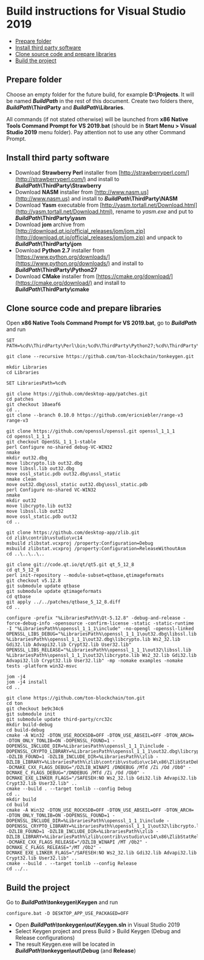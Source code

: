 # Build instructions for Visual Studio 2019

- [Prepare folder](#prepare-folder)
- [Install third party software](#install-third-party-software)
- [Clone source code and prepare libraries](#clone-source-code-and-prepare-libraries)
- [Build the project](#build-the-project)

## Prepare folder

Choose an empty folder for the future build, for example **D:\\Projects**. It will be named ***BuildPath*** in the rest of this document. Create two folders there, ***BuildPath*\\ThirdParty** and ***BuildPath*\\Libraries**.

All commands (if not stated otherwise) will be launched from **x86 Native Tools Command Prompt for VS 2019.bat** (should be in **Start Menu > Visual Studio 2019** menu folder). Pay attention not to use any other Command Prompt.

## Install third party software

* Download **Strawberry Perl** installer from [http://strawberryperl.com/](http://strawberryperl.com/) and install to ***BuildPath*\\ThirdParty\\Strawberry**
* Download **NASM** installer from [http://www.nasm.us](http://www.nasm.us) and install to ***BuildPath*\\ThirdParty\\NASM**
* Download **Yasm** executable from [http://yasm.tortall.net/Download.html](http://yasm.tortall.net/Download.html), rename to *yasm.exe* and put to ***BuildPath*\\ThirdParty\\yasm**
* Download **jom** archive from [http://download.qt.io/official_releases/jom/jom.zip](http://download.qt.io/official_releases/jom/jom.zip) and unpack to ***BuildPath*\\ThirdParty\\jom**
* Download **Python 2.7** installer from [https://www.python.org/downloads/](https://www.python.org/downloads/) and install to ***BuildPath*\\ThirdParty\\Python27**
* Download **CMake** installer from [https://cmake.org/download/](https://cmake.org/download/) and install to ***BuildPath*\\ThirdParty\\cmake**

## Clone source code and prepare libraries

Open **x86 Native Tools Command Prompt for VS 2019.bat**, go to ***BuildPath*** and run

    SET PATH=%cd%\ThirdParty\Perl\bin;%cd%\ThirdParty\Python27;%cd%\ThirdParty\NASM;%cd%\ThirdParty\jom;%cd%\ThirdParty\cmake\bin;%cd%\ThirdParty\yasm;%PATH%

    git clone --recursive https://github.com/ton-blockchain/tonkeygen.git

    mkdir Libraries
    cd Libraries

    SET LibrariesPath=%cd%

    git clone https://github.com/desktop-app/patches.git
    cd patches
    git checkout 10aeaf6
    cd ..
    git clone --branch 0.10.0 https://github.com/ericniebler/range-v3 range-v3

    git clone https://github.com/openssl/openssl.git openssl_1_1_1
    cd openssl_1_1_1
    git checkout OpenSSL_1_1_1-stable
    perl Configure no-shared debug-VC-WIN32
    nmake
    mkdir out32.dbg
    move libcrypto.lib out32.dbg
    move libssl.lib out32.dbg
    move ossl_static.pdb out32.dbg\ossl_static
    nmake clean
    move out32.dbg\ossl_static out32.dbg\ossl_static.pdb
    perl Configure no-shared VC-WIN32
    nmake
    mkdir out32
    move libcrypto.lib out32
    move libssl.lib out32
    move ossl_static.pdb out32
    cd ..

    git clone https://github.com/desktop-app/zlib.git
    cd zlib\contrib\vstudio\vc14
    msbuild zlibstat.vcxproj /property:Configuration=Debug
    msbuild zlibstat.vcxproj /property:Configuration=ReleaseWithoutAsm
    cd ..\..\..\..

    git clone git://code.qt.io/qt/qt5.git qt_5_12_8
    cd qt_5_12_8
    perl init-repository --module-subset=qtbase,qtimageformats
    git checkout v5.12.8
    git submodule update qtbase
    git submodule update qtimageformats
    cd qtbase
    git apply ../../patches/qtbase_5_12_8.diff
    cd ..

    configure -prefix "%LibrariesPath%\Qt-5.12.8" -debug-and-release -force-debug-info -opensource -confirm-license -static -static-runtime -I "%LibrariesPath%\openssl_1_1_1\include" -no-opengl -openssl-linked OPENSSL_LIBS_DEBUG="%LibrariesPath%\openssl_1_1_1\out32.dbg\libssl.lib %LibrariesPath%\openssl_1_1_1\out32.dbg\libcrypto.lib Ws2_32.lib Gdi32.lib Advapi32.lib Crypt32.lib User32.lib" OPENSSL_LIBS_RELEASE="%LibrariesPath%\openssl_1_1_1\out32\libssl.lib %LibrariesPath%\openssl_1_1_1\out32\libcrypto.lib Ws2_32.lib Gdi32.lib Advapi32.lib Crypt32.lib User32.lib" -mp -nomake examples -nomake tests -platform win32-msvc

    jom -j4
    jom -j4 install
    cd ..

    git clone https://github.com/ton-blockchain/ton.git
    cd ton
    git checkout be9c34c6
    git submodule init
    git submodule update third-party/crc32c
    mkdir build-debug
    cd build-debug
    cmake -A Win32 -DTON_USE_ROCKSDB=OFF -DTON_USE_ABSEIL=OFF -DTON_ARCH= -DTON_ONLY_TONLIB=ON -DOPENSSL_FOUND=1 -DOPENSSL_INCLUDE_DIR=%LibrariesPath%\openssl_1_1_1\include -DOPENSSL_CRYPTO_LIBRARY=%LibrariesPath%\openssl_1_1_1\out32.dbg\libcrypto.lib -DZLIB_FOUND=1 -DZLIB_INCLUDE_DIR=%LibrariesPath%\zlib -DZLIB_LIBRARY=%LibrariesPath%\zlib\contrib\vstudio\vc14\x86\ZlibStatDebug\zlibstat.lib -DCMAKE_CXX_FLAGS_DEBUG="/DZLIB_WINAPI /DNDEBUG /MTd /Zi /Od /Ob0" -DCMAKE_C_FLAGS_DEBUG="/DNDEBUG /MTd /Zi /Od /Ob0" -DCMAKE_EXE_LINKER_FLAGS="/SAFESEH:NO Ws2_32.lib Gdi32.lib Advapi32.lib Crypt32.lib User32.lib" ..
    cmake --build . --target tonlib --config Debug
    cd ..
    mkdir build
    cd build
    cmake -A Win32 -DTON_USE_ROCKSDB=OFF -DTON_USE_ABSEIL=OFF -DTON_ARCH= -DTON_ONLY_TONLIB=ON -DOPENSSL_FOUND=1 -DOPENSSL_INCLUDE_DIR=%LibrariesPath%\openssl_1_1_1\include -DOPENSSL_CRYPTO_LIBRARY=%LibrariesPath%\openssl_1_1_1\out32\libcrypto.lib -DZLIB_FOUND=1 -DZLIB_INCLUDE_DIR=%LibrariesPath%\zlib -DZLIB_LIBRARY=%LibrariesPath%\zlib\contrib\vstudio\vc14\x86\ZlibStatReleaseWithoutAsm\zlibstat.lib -DCMAKE_CXX_FLAGS_RELEASE="/DZLIB_WINAPI /MT /Ob2" -DCMAKE_C_FLAGS_RELEASE="/MT /Ob2" -DCMAKE_EXE_LINKER_FLAGS="/SAFESEH:NO Ws2_32.lib Gdi32.lib Advapi32.lib Crypt32.lib User32.lib" ..
    cmake --build . --target tonlib --config Release
    cd ../..

## Build the project

Go to ***BuildPath*\\tonkeygen\\Keygen** and run

    configure.bat -D DESKTOP_APP_USE_PACKAGED=OFF

* Open ***BuildPath*\\tonkeygen\\out\\Keygen.sln** in Visual Studio 2019
* Select Keygen project and press Build > Build Keygen (Debug and Release configurations)
* The result Keygen.exe will be located in ***BuildPath*\\tonkeygen\\out\\Debug** (and **Release**)
